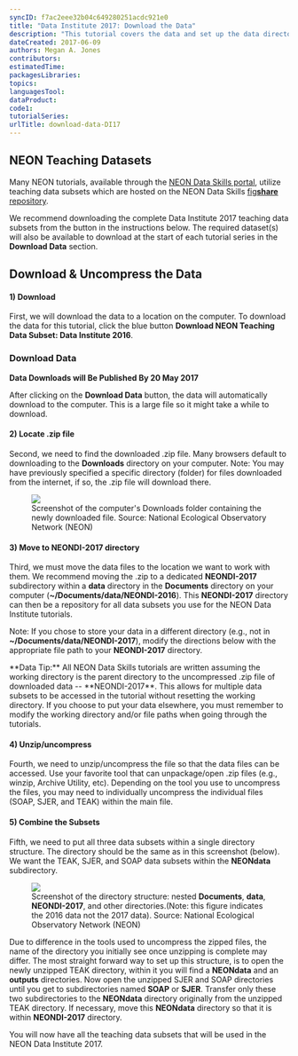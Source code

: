 ```yaml
---
syncID: f7ac2eee32b04c649280251acdc921e0
title: "Data Institute 2017: Download the Data"
description: "This tutorial covers the data and set up the data directory you will need for the 2017 Institute on Remote Sensing."
dateCreated: 2017-06-09
authors: Megan A. Jones
contributors:
estimatedTime: 
packagesLibraries:
topics: 
languagesTool:
dataProduct:
code1: 
tutorialSeries: 
urlTitle: download-data-DI17
---
```


## NEON Teaching Datasets
Many NEON tutorials, available through the 
[NEON Data Skills portal](http://www.NEONdataskills.org),
utilize teaching data subsets which are hosted on the NEON Data Skills 
<a href="https://figshare.com/authors/NEON_Data_Skills_Teaching_Data_Subsets/834136" target="_blank">fig**share** repository</a>. 

We recommend downloading the complete Data Institute 2017 teaching data subsets from the 
button in the instructions below. 
The required dataset(s) will also be available to download at the start of each 
tutorial series in the **Download Data** section. 

## Download & Uncompress the Data

#### 1) Download
First, we will download the data to a location on the computer. To download the 
data for this tutorial, click the blue button **Download NEON Teaching Data 
Subset: Data Institute 2016**. 


<div id="ds-objectives" markdown="1">


### Download Data

**Data Downloads will Be Published By 20 May 2017**


</div>

After clicking on the **Download Data** button, the data will automatically 
download to the computer. This is a large file so it might take a while to 
download. 

#### 2) Locate .zip file
Second, we need to find the downloaded .zip file. Many browsers default to 
downloading to the **Downloads** directory on your computer. 
Note: You may have previously specified a specific directory (folder) for files
downloaded from the internet, if so, the .zip file will download there. 

<figure>
	 <a href="{{ site.baseurl }}/images/pre-institute-content/pre-institute0-setup/DI16-Download_AllSets.png">
	 <img src="{{ site.baseurl }}/images/pre-institute-content/pre-institute0-setup/DI16-Download_AllSets.png"></a>
	 <figcaption> Screenshot of the computer's Downloads folder containing the
	 newly downloaded file. Source: National Ecological
	 Observatory Network (NEON) 
	 </figcaption>
</figure> 

#### 3) Move to **NEONDI-2017** directory
Third, we must move the data files to the location we want to work with them. 
We recommend moving the .zip to a dedicated **NEONDI-2017** subdirectory within a 
**data** directory in the
**Documents** directory on your computer (**~/Documents/data/NEONDI-2016**). This 
**NEONDI-2017** directory can then be a repository for all data subsets you use 
for the NEON Data Institute tutorials. 

Note: If you chose to store your data in 
a different directory (e.g., not in **~/Documents/data/NEONDI-2017**), modify 
the directions below with the appropriate file path to your **NEONDI-2017** 
directory. 


<div id="ds-dataTip" markdown="1">
<i class="fa fa-star"></i>**Data Tip:** All NEON Data Skills tutorials are
written assuming the working directory is the parent directory to the 
uncompressed .zip file of downloaded data -- **NEONDI-2017**. This allows for multiple data 
subsets to be accessed in the tutorial without resetting the working directory. 
If you choose to put your data elsewhere, you must remember to modify the working 
directory and/or file paths when going through the tutorials. 
</div>

#### 4) Unzip/uncompress
Fourth, we need to unzip/uncompress the file so that the data files can be 
accessed. Use your favorite tool that can unpackage/open .zip files (e.g.,
winzip, Archive Utility, etc). Depending on the tool you use to uncompress the files,
you may need to individually uncompress the individual files (SOAP, SJER, and TEAK)
within the main file. 


#### 5) Combine the Subsets
Fifth, we need to put all three data subsets within a single directory structure. 
The directory should be the same as in this screenshot (below). We want the TEAK,
SJER, and SOAP data subsets within the **NEONdata** subdirectory. 

<figure>
	 <a href="{{ site.baseurl }}/images/pre-institute-content/pre-institute0-setup/AllSets_FileStructureScreenShot.png">
	 <img src="{{ site.baseurl }}/images/pre-institute-content/pre-institute0-setup/AllSets_FileStructureScreenShot.png"></a>
	 <figcaption> Screenshot of the <b></b> directory structure: nested 
	 <b>Documents</b>, <b>data</b>, <b>NEONDI-2017</b>, and other 
	 directories.(Note: this figure indicates the 2016 data not the 2017 data). Source: National Ecological Observatory Network
	 (NEON) 
	 </figcaption>
</figure> 

Due to difference in the tools used to uncompress the zipped files, the name of 
the directory you initially see once unzipping is complete may differ. The most straight 
forward way to set up this structure, is to open the newly 
unzipped TEAK directory, within it you will find a **NEONdata** and an **outputs** 
directories. Now open the unzipped SJER and SOAP directories until you get to 
subdirectories named **SOAP** or **SJER**. Transfer only these two subdirectories 
to the **NEONdata** directory originally from the unzipped TEAK directory. 
If necessary, move this **NEONdata** directory so that it is within **NEONDI-2017** 
directory. 


You will now have all the teaching data subsets that will be used in the NEON
Data Institute 2017. 
